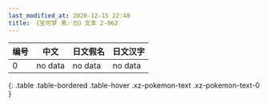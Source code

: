 ```yaml
---
last_modified_at: 2020-12-15 22:48
title: 《宝可梦 黑／白》文本 2-062
---
```

| 编号 | 中文 | 日文假名 | 日文汉字 |
| ---- | ---- | ---- | --- |
| 0 | no data | no data | no data |
{: .table .table-bordered .table-hover .xz-pokemon-text .xz-pokemon-text-0 }